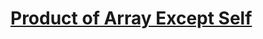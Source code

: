 # [Product of Array Except Self](https://leetcode.com/problems/product-of-array-except-self/description/)

